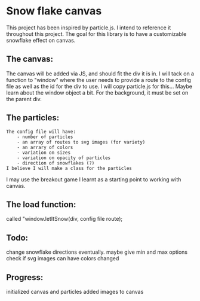 # Snow flake canvas

This project has been inspired by particle.js. I intend to reference it throughout this project. The goal for this library is to have a customizable snowflake effect on canvas.

## The canvas:

The canvas will be added via JS, and should fit the div it is in. I will tack on a function to "window" where the user needs to provide a route to the config file as well as the id for the div to use. I will copy particle.js for this... Maybe learn about the window object a bit. For the background, it must be set on the parent div.

## The particles:
    The config file will have:
        - number of particles
        - an array of routes to svg images (for variety)
        - an arrary of colors
        - variation on sizes
        - variation on opacity of particles
        - direction of snowflakes (?)
    I believe I will make a class for the particles

I may use the breakout game I learnt as a starting point to working with canvas.

## The load function:

called "window.letItSnow(div, config file route);

## Todo:

change snowflake directions eventually. maybe give min and max options
check if svg images can have colors changed

## Progress:

initialized canvas and particles
added images to canvas

